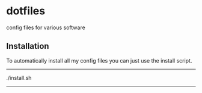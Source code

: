 # dotfiles
config files for various software

## Installation
To automatically install all my config files you can just use the install script.

***
./install.sh
***
